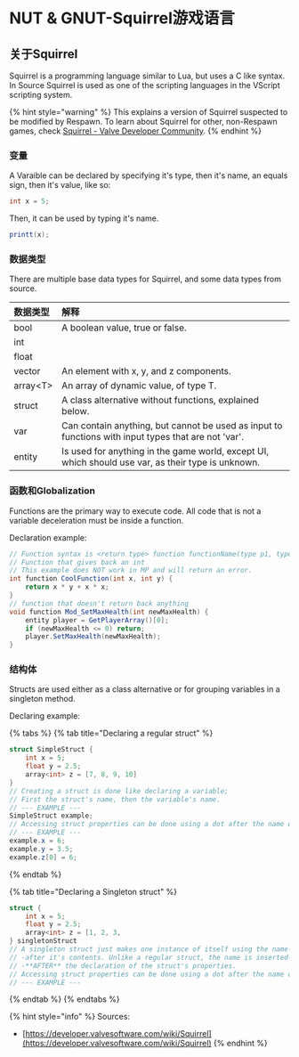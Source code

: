 # NUT & GNUT-Squirrel游戏语言

## 关于Squirrel

Squirrel is a programming language similar to Lua, but uses a C like syntax. In Source Squirrel is used as one of the scripting languages in the VScript scripting system.

{% hint style="warning" %}
This explains a version of Squirrel suspected to be modified by Respawn. To learn about Squirrel for other, non-Respawn games, check [Squirrel - Valve Developer Community](https://developer.valvesoftware.com/wiki/Squirrel).
{% endhint %}

### 变量

A Varaible can be declared by specifying it's type, then it's name, an equals sign, then it's value, like so:

```csharp
int x = 5;
```

Then, it can be used by typing it's name.

```csharp
printt(x);
```

### 数据类型

There are multiple base data types for Squirrel, and some data types from source.

| 数据类型 | 解释 |
| :--- | :--- |
| bool | A boolean value, true or false. |
| int |  |
| float |  |
| vector | An element with x, y, and z components. |
| array&lt;T&gt; | An array of dynamic value, of type T. |
| struct | A class alternative without functions, explained below. |
| var | Can contain anything, but cannot be used as input to functions with input types that are not 'var'. |
| entity | Is used for anything in the game world, except UI, which should use var, as their type is unknown. |

### 函数和Globalization

Functions are the primary way to execute code. All code that is not a variable deceleration must be inside a function.

Declaration example:

```csharp
// Function syntax is <return type> function functionName(type p1, type p2)
// Function that gives back an int
// This example does NOT work in MP and will return an error.
int function CoolFunction(int x, int y) {
    return x * y + x * x;
}
// function that doesn't return back anything
void function Mod_SetMaxHealth(int newMaxHealth) {
    entity player = GetPlayerArray()[0];
    if (newMaxHealth <= 0) return;
    player.SetMaxHealth(newMaxHealth);
}
```

### 结构体

Structs are used either as a class alternative or for grouping variables in a singleton method.

Declaring example:

{% tabs %}
{% tab title="Declaring a regular struct" %}
```csharp
struct SimpleStruct {
    int x = 5;
    float y = 2.5;
    array<int> z = [7, 8, 9, 10]
}
// Creating a struct is done like declaring a variable;
// First the struct's name, then the variable's name.
// --- EXAMPLE ---
SimpleStruct example;
// Accessing struct properties can be done using a dot after the name of the instance.
// --- EXAMPLE ---
example.x = 6; 
example.y = 3.5;
example.z[0] = 6;
```
{% endtab %}

{% tab title="Declaring a Singleton struct" %}
```csharp
struct {
    int x = 5;
    float y = 2.5;
    array<int> z = [1, 2, 3,
} singletonStruct
// A singleton struct just makes one instance of itself using the name-
// -after it's contents. Unlike a regular struct, the name is inserted-
// -**AFTER** the declaration of the struct's properties.
// Accessing struct properties can be done using a dot after the name of the struct.
// --- EXAMPLE ---
```
{% endtab %}
{% endtabs %}

{% hint style="info" %}
Sources:

* [https://developer.valvesoftware.com/wiki/Squirrel](https://developer.valvesoftware.com/wiki/Squirrel)
{% endhint %}


